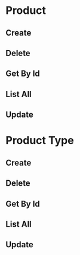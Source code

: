 # Product

## Create

## Delete

## Get By Id

## List All

## Update

# Product Type

## Create

## Delete

## Get By Id

## List All

## Update